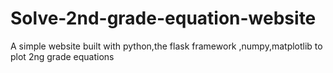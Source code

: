 # Solve-2nd-grade-equation-website
A simple website built with python,the flask framework ,numpy,matplotlib to plot 2ng grade equations
